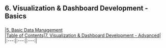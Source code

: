 ## 6. Visualization & Dashboard Development - Basics

###

###


|[5. Basic Data Management](https://github.com/ErikKBethke/powerbilearn/blob/master/docs/Basic%20Data%20Management.md#5-basic-data-management)  
|[Table of Contents](https://github.com/ErikKBethke/powerbilearn#table-of-contents)|[7. Visualization & Dashboard Development - Advanced](https://github.com/ErikKBethke/powerbilearn/blob/master/docs/Visualization%20%26%20Dashboard%20Development%20-%20Advanced.md#7-visualization--dashboard-development---advanced)|
|:---:|:---:|:---:|
